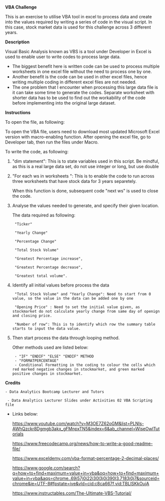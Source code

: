 **VBA Challenge**

This is an exercise to utilise VBA tool in excel to process data and create into the values required by writing a series of code in the visual script.
In this case, stock market data is used for this challenge across 3 different years. 

**Description** 

Visual Basic Analysis known as VBS is a tool under Developer in Excel is used to enable user to write codes to process large data. 
- The biggest benefit here is written code can be used to process multiple worksheets in one excel file without the need to process one by one. 
- Another benefit is the code can be used in other excel files, hence writing multiple coding in different excel files are not needed. 
- The one problem that I encounter when processing this large data file is it can take some time to generate the codes. Separate worksheet with shorter data has to be used to find out the workability of the code before implementing into the original large dataset. 

**Instructions**

To open the file, as following: 

To open the VBA file, users need to download most updated Microsoft Excel version with macro-enabling function. After opening the excel file, go to Developer tab, then run the files under Macro. 

To write the code, as following: 

1. "dim statement": This is to state variables used in this script. Be mindful, as this is a real large data set, do not use integer or long, but use double

2. "For each ws in worksheets ": This is to enable the code to run across three worksheets that have stock data for 3 years separetely. 

   When this function is done, subsequent code "next ws" is used to close the code. 

3. Analyse the values needed to generate, and specify their given location. 

    The data required as following:

		"Ticker"

		"Yearly Change"

		"Percentage Change"

		"Total Stock Volume"

		"Greatest Percentage increase", 

		"Greatest Percentage decrease", 

		"Greatest total volume".


4. Identify all initial values before process the data

		"Total Stock Volume" and "Yearly Change": Need to start from 0 value, so the value in the data can be added one by one

		"Opening Price" : Need to set the initial value given, as stockmarket do not calculate yearly change from same day of openign and closing price. 

		"Number of row": This is to identify which row the summary table starts to input the data value. 

5. Then start process the data through looping method.

   Other methods used are listed below:
	
		- "IF" "ENDIF" "ELSE" "ENDIF" METHOD
		- "FORMATPERCENTAGE"
		- Conditional Formatting in the coding to colour the cells which red marked negative changes in stockmarket, and green marked positive changes in stockmarket. 

**Credits**

	- Data Analytics Bootcamp Lecturer and Tutors

	 - Data Analytics Lecturer Slides under Activities 02 VBA Scripting file

  - Links below:

	https://www.youtube.com/watch?v=M3OE7Z62oGM&list=PLNIs-AWhQzckr8Dgmgb3akx_gFMnpxTN5&index=6&ab_channel=WiseOwlTutorials

	 https://www.freecodecamp.org/news/how-to-write-a-good-readme-file/

	 https://www.exceldemy.com/vba-format-percentage-2-decimal-places/

	https://www.google.com/search?q=how+to+find+maximum+value+in+vba&oq=how+to+find+maximum+value+in+vba&aqs=chrome..69i57j0i22i30l3j0i390l3.7183j0j7&sourceid=chrome&ie=UTF-8#fpstate=ive&vld=cid:c8ca667f,vid:TBLlSKkOujA
	
	https://www.instructables.com/The-Ultimate-VBS-Tutorial/
	
	




